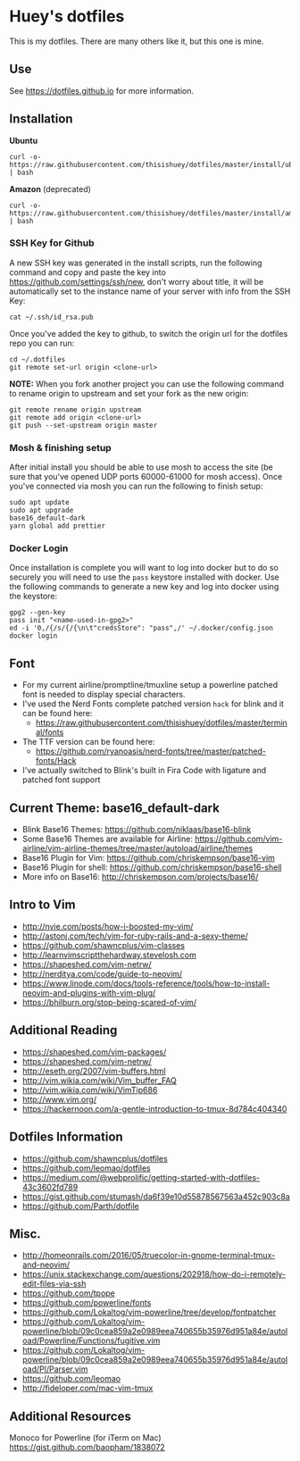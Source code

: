 # Huey's dotfiles

This is my dotfiles. There are many others like it, but this one is mine.

## Use

See https://dotfiles.github.io for more information.

## Installation

**Ubuntu**

```
curl -o- https://raw.githubusercontent.com/thisishuey/dotfiles/master/install/ubuntu.sh | bash
```

**Amazon** (deprecated)

```
curl -o- https://raw.githubusercontent.com/thisishuey/dotfiles/master/install/amazon.sh | bash
```

### SSH Key for Github

A new SSH key was generated in the install scripts, run the following command and copy and paste the key into https://github.com/settings/ssh/new, don't worry about title, it will be automatically set to the instance name of your server with info from the SSH Key:

```
cat ~/.ssh/id_rsa.pub
```

Once you've added the key to github, to switch the origin url for the dotfiles repo you can run:

```
cd ~/.dotfiles
git remote set-url origin <clone-url>
```

**NOTE:** When you fork another project you can use the following command to rename origin to upstream and set your fork as the new origin:

```
git remote rename origin upstream
git remote add origin <clone-url>
git push --set-upstream origin master
```

### Mosh & finishing setup

After initial install you should be able to use mosh to access the site (be sure that you've opened UDP ports 60000-61000 for mosh access). Once you've connected via mosh you can run the following to finish setup:

```
sudo apt update
sudo apt upgrade
base16_default-dark
yarn global add prettier
```

### Docker Login

Once installation is complete you will want to log into docker but to do so securely you will need to use the `pass` keystore installed with docker. Use the following commands to generate a new key and log into docker using the keystore:

```
gpg2 --gen-key
pass init "<name-used-in-gpg2>"
ed -i '0,/{/s/{/{\n\t"credsStore": "pass",/' ~/.docker/config.json
docker login
```

## Font

- For my current airline/promptline/tmuxline setup a powerline patched font is needed to display special characters.
- I've used the Nerd Fonts complete patched version `hack` for blink and it can be found here:
  - https://raw.githubusercontent.com/thisishuey/dotfiles/master/terminal/fonts
- The TTF version can be found here:
  - https://github.com/ryanoasis/nerd-fonts/tree/master/patched-fonts/Hack
- I've actually switched to Blink's built in Fira Code with ligature and patched font support

## Current Theme: base16_default-dark

- Blink Base16 Themes: https://github.com/niklaas/base16-blink
- Some Base16 Themes are available for Airline: https://github.com/vim-airline/vim-airline-themes/tree/master/autoload/airline/themes
- Base16 Plugin for Vim: https://github.com/chriskempson/base16-vim
- Base16 Plugin for shell: https://github.com/chriskempson/base16-shell
- More info on Base16: http://chriskempson.com/projects/base16/

## Intro to Vim

- http://nvie.com/posts/how-i-boosted-my-vim/
- http://astonj.com/tech/vim-for-ruby-rails-and-a-sexy-theme/
- https://github.com/shawncplus/vim-classes
- http://learnvimscriptthehardway.stevelosh.com
- https://shapeshed.com/vim-netrw/
- http://nerditya.com/code/guide-to-neovim/
- https://www.linode.com/docs/tools-reference/tools/how-to-install-neovim-and-plugins-with-vim-plug/
- https://bhilburn.org/stop-being-scared-of-vim/

## Additional Reading

- https://shapeshed.com/vim-packages/
- https://shapeshed.com/vim-netrw/
- http://eseth.org/2007/vim-buffers.html
- http://vim.wikia.com/wiki/Vim_buffer_FAQ
- http://vim.wikia.com/wiki/VimTip686
- http://www.vim.org/
- https://hackernoon.com/a-gentle-introduction-to-tmux-8d784c404340

## Dotfiles Information

- https://github.com/shawncplus/dotfiles
- https://github.com/leomao/dotfiles
- https://medium.com/@webprolific/getting-started-with-dotfiles-43c3602fd789
- https://gist.github.com/stumash/da6f39e10d55878567563a452c903c8a
- https://github.com/Parth/dotfile

## Misc.

- http://homeonrails.com/2016/05/truecolor-in-gnome-terminal-tmux-and-neovim/
- https://unix.stackexchange.com/questions/202918/how-do-i-remotely-edit-files-via-ssh
- https://github.com/tpope
- https://github.com/powerline/fonts
- https://github.com/Lokaltog/vim-powerline/tree/develop/fontpatcher
- https://github.com/Lokaltog/vim-powerline/blob/09c0cea859a2e0989eea740655b35976d951a84e/autoload/Powerline/Functions/fugitive.vim
- https://github.com/Lokaltog/vim-powerline/blob/09c0cea859a2e0989eea740655b35976d951a84e/autoload/Pl/Parser.vim
- https://github.com/leomao
- http://fideloper.com/mac-vim-tmux

## Additional Resources

Monoco for Powerline (for iTerm on Mac) https://gist.github.com/baopham/1838072
